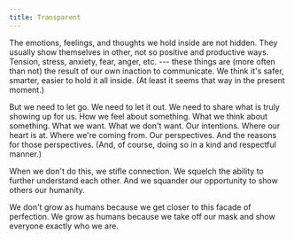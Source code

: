 ```yaml
---
title: Transparent
---
```


The emotions, feelings, and thoughts we hold inside are not hidden. They usually show themselves in other, not so positive and productive ways. Tension, stress, anxiety, fear, anger, etc. --- these things are (more often than not) the result of our own inaction to communicate. We think it's safer, smarter, easier to hold it all inside. (At least it seems that way in the present moment.)

But we need to let go. We need to let it out. We need to share what is truly showing up for us. How we feel about something. What we think about something. What we want. What we don't want. Our intentions. Where our heart is at. Where we're coming from. Our perspectives. And the reasons for those perspectives. (And, of course, doing so in a kind and respectful manner.)

When we don't do this, we stifle connection. We squelch the ability to further understand each other. And we squander our opportunity to show others our humanity.

We don't grow as humans because we get closer to this facade of perfection. We grow as humans because we take off our mask and show everyone exactly who we are.
